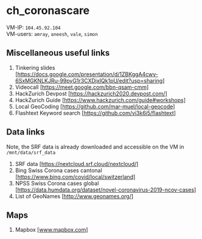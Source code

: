 # ch_coronascare
VM-IP: `104.45.92.104`  
VM-users: `amray`, `aneesh`, `vale`, `simon`

## Miscellaneous useful links
1. Tinkering slides [https://docs.google.com/presentation/d/1ZBKggA4cwv-6SxMGKNLKJRu-99pyG1r3CXDjxIQk1pU/edit?usp=sharing]
2. Videocall [https://meet.google.com/bbn-qsam-cmm]
3. HackZurich Devpost [https://hackzurich2020.devpost.com/]
4. HackZurich Guide [https://www.hackzurich.com/guide#workshops]
5. Local GeoCoding [https://github.com/mar-muel/local-geocode]
6. Flashtext Keyword search [https://github.com/vi3k6i5/flashtext]

## Data links
Note, the SRF data is already downloaded and accessible on the VM in `/mnt/data/srf_data`
1. SRF data [https://nextcloud.srf.cloud/nextcloud/]
2. Bing Swiss Corona cases cantonal [https://www.bing.com/covid/local/switzerland]
3. NPSS Swiss Corona cases global [https://data.humdata.org/dataset/novel-coronavirus-2019-ncov-cases]
4. List of GeoNames [http://www.geonames.org/]

## Maps
1. Mapbox [www.mapbox.com]
